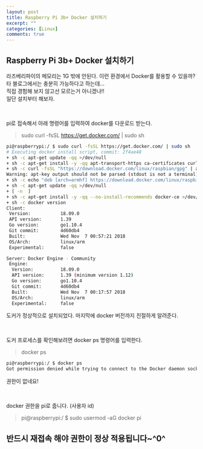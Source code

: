 ```yaml
---
layout: post
title: Raspberry Pi 3b+ Docker 설치하기
excerpt: ""
categories: [Linux]
comments: true
---
```


## Raspberry Pi 3b+ Docker 설치하기

라즈베리파이의 메모리는 1G 밖에 안된다. 이런 환경에서 Docker를 활용할 수 있을까?  
타 블로그에서는 충분히 가능하다고 하는데...  
직접 경험해 보지 않고선 모르는거 아니겠나!!  
일단 설치부터 해보자.  

<br/>

pi로 접속해서 아래 명령어를 입력하여 docker를 다운로드 받는다.
>sudo curl -fsSL https://get.docker.com/ | sudo sh

```bash
pi@raspberrypi:/ $ sudo curl -fsSL https://get.docker.com/ | sudo sh
# Executing docker install script, commit: 2f4ae48
+ sh -c apt-get update -qq >/dev/null
+ sh -c apt-get install -y -qq apt-transport-https ca-certificates curl >/dev/null
+ sh -c curl -fsSL "https://download.docker.com/linux/raspbian/gpg" | apt-key add -qq - >/dev/null
Warning: apt-key output should not be parsed (stdout is not a terminal)
+ sh -c echo "deb [arch=armhf] https://download.docker.com/linux/raspbian stretch stable" > /etc/apt/sources.list.d/docker.list
+ sh -c apt-get update -qq >/dev/null
+ [ -n  ]
+ sh -c apt-get install -y -qq --no-install-recommends docker-ce >/dev/null
+ sh -c docker version
Client:
 Version:           18.09.0
 API version:       1.39
 Go version:        go1.10.4
 Git commit:        4d60db4
 Built:             Wed Nov  7 00:57:21 2018
 OS/Arch:           linux/arm
 Experimental:      false

Server: Docker Engine - Community
 Engine:
  Version:          18.09.0
  API version:      1.39 (minimum version 1.12)
  Go version:       go1.10.4
  Git commit:       4d60db4
  Built:            Wed Nov  7 00:17:57 2018
  OS/Arch:          linux/arm
  Experimental:     false

```

도커가 정상적으로 설치되었다. 마지막에 docker 버전까지 친절하게 알려준다.

<br/>

도커 프로세스를 확인해보려면 docker ps 명령어를 입력한다.
> docker ps
```bash
pi@raspberrypi:/ $ docker ps
Got permission denied while trying to connect to the Docker daemon socket at unix:///var/run/docker.sock: Get http://%2Fvar%2Frun%2Fdocker.sock/v1.39/containers/json: dial unix /var/run/docker.sock: connect: permission denied
```
권한이 없네요!  

<br/>

docker 권한을 pi로 줍니다. (사용자 id)  

> pi@raspberrypi:/ $ sudo usermod -aG docker pi

## 반드시 재접속 해야 권한이 정상 적용됩니다~^0^